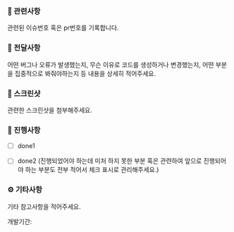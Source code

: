 ### 🚩 관련사항
관련된 이슈번호 혹은 pr번호를 기록합니다.


### 📢 전달사항
어떤 버그나 오류가 발생했는지,
무슨 이유로 코드를 생성하거나 변경했는지,
어떤 부분을 집중적으로 봐줘야하는지 등
내용을 상세히 적어주세요.


### 📸 스크린샷
관련한 스크린샷을 첨부해주세요.


### 📃 진행사항
- [ ] done1
- [ ] done2 (진행되었어야 하는데 미처 하지 못한 부분 혹은 관련하여 앞으로 진행되어야 하는 부분도 전부 적어서 체크 표시로 관리해주세요.)


### ⚙️ 기타사항
기타 참고사항을 적어주세요.

개발기간: 